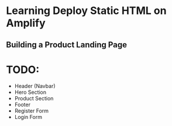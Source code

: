 # Learning Deploy Static HTML on Amplify

## Building a Product Landing Page

# TODO:

- Header (Navbar)
- Hero Section
- Product Section
- Footer
- Register Form
- Login Form
